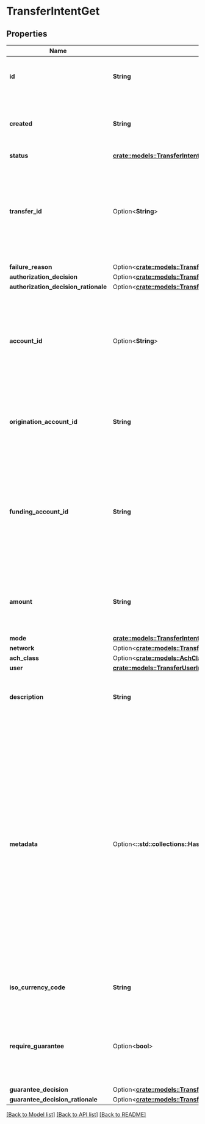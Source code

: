 # TransferIntentGet

## Properties

Name | Type | Description | Notes
------------ | ------------- | ------------- | -------------
**id** | **String** | Plaid's unique identifier for a transfer intent object. | 
**created** | **String** | The datetime the transfer was created. This will be of the form `2006-01-02T15:04:05Z`. | 
**status** | [**crate::models::TransferIntentStatus**](TransferIntentStatus.md) |  | 
**transfer_id** | Option<**String**> | Plaid's unique identifier for the transfer created through the UI. Returned only if the transfer was successfully created. Null value otherwise. | 
**failure_reason** | Option<[**crate::models::TransferIntentGetFailureReason**](TransferIntentGetFailureReason.md)> |  | 
**authorization_decision** | Option<[**crate::models::TransferIntentAuthorizationDecision**](TransferIntentAuthorizationDecision.md)> |  | 
**authorization_decision_rationale** | Option<[**crate::models::TransferAuthorizationDecisionRationale**](TransferAuthorizationDecisionRationale.md)> |  | 
**account_id** | Option<**String**> | The Plaid `account_id` for the account that will be debited or credited. Returned only if `account_id` was set on intent creation. | [optional]
**origination_account_id** | **String** | Plaid’s unique identifier for the origination account used for the transfer. | 
**funding_account_id** | **String** | The id of the funding account to use, available in the Plaid Dashboard. This determines which of your business checking accounts will be credited or debited. | 
**amount** | **String** | The amount of the transfer (decimal string with two digits of precision e.g. \"10.00\"). | 
**mode** | [**crate::models::TransferIntentCreateMode**](TransferIntentCreateMode.md) |  | 
**network** | Option<[**crate::models::TransferIntentCreateNetwork**](TransferIntentCreateNetwork.md)> |  | [optional]
**ach_class** | Option<[**crate::models::AchClass**](ACHClass.md)> |  | [optional]
**user** | [**crate::models::TransferUserInResponse**](TransferUserInResponse.md) |  | 
**description** | **String** | A description for the underlying transfer. Maximum of 8 characters. | 
**metadata** | Option<**::std::collections::HashMap<String, String>**> | The Metadata object is a mapping of client-provided string fields to any string value. The following limitations apply: The JSON values must be Strings (no nested JSON objects allowed) Only ASCII characters may be used Maximum of 50 key/value pairs Maximum key length of 40 characters Maximum value length of 500 characters  | [optional]
**iso_currency_code** | **String** | The currency of the transfer amount, e.g. \"USD\" | 
**require_guarantee** | Option<**bool**> | When `true`, the transfer requires a `GUARANTEED` decision by Plaid to proceed (Guarantee customers only). | [optional]
**guarantee_decision** | Option<[**crate::models::TransferAuthorizationGuaranteeDecision**](TransferAuthorizationGuaranteeDecision.md)> |  | 
**guarantee_decision_rationale** | Option<[**crate::models::TransferAuthorizationGuaranteeDecisionRationale**](TransferAuthorizationGuaranteeDecisionRationale.md)> |  | 

[[Back to Model list]](../README.md#documentation-for-models) [[Back to API list]](../README.md#documentation-for-api-endpoints) [[Back to README]](../README.md)


